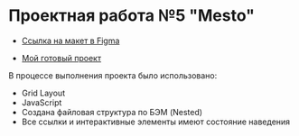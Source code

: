 # Проектная работа №5 "Mesto"


* [Ссылка на макет в Figma](https://www.figma.com/file/bjyvbKKJN2naO0ucURl2Z0/JavaScript.-Sprint-5?node-id=0%3A1)

* [Мой готовый проект](https://inemeci.github.io/mesto/)

В процессе выполнения проекта было использовано:
* Grid Layout
* JavaScript
* Создана файловая структура по БЭМ (Nested)
* Все ссылки и интерактивные элементы имеют состояние наведения

